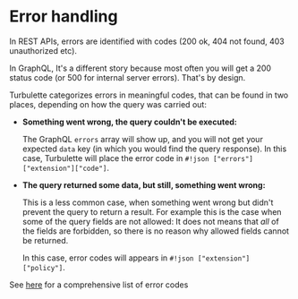 # Error handling

In REST APIs, errors are identified with codes (200 ok, 404 not found, 403 unauthorized etc).

In GraphQL, It's a different story because most often you will get a 200 status code
(or 500 for internal server errors). That's by design.

Turbulette categorizes errors in meaningful codes, that can be found in two places, depending on how the query was carried out:

- **Something went wrong, the query couldn't be executed:**

    The GraphQL `errors` array will show up, and you will not get
    your expected `data` key (in which you would find the query response). In this case, Turbulette will place the error code in
    `#!json ["errors"]["extension"]["code"]`.

- **The query returned some data, but still, something went wrong:**

    This is a less common case, when something went wrong but
    didn't prevent the query to return a result. For example this is the case
    when some of the query fields are not allowed: It does not means that
    *all* of the fields are forbidden, so there is no reason why allowed
    fields cannot be returned.

    In this case, error codes will appears in `#!json ["extension"]["policy"]`.

See [here](/reference/error_codes) for a comprehensive list of error codes
